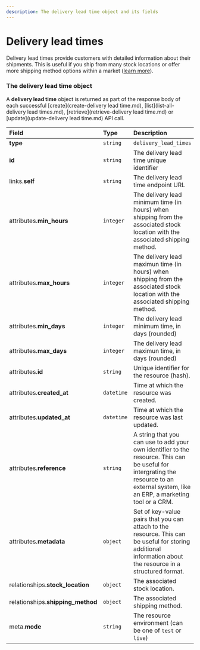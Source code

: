 ```yaml
---
description: The delivery lead time object and its fields
---
```


# Delivery lead times

Delivery lead times provide customers with detailed information about their shipments.
This is useful if you ship from many stock locations or offer more shipping method options within a market (<a href="/glossary/delivery_lead_time/">learn more</a>).


### The delivery lead time object

A **delivery lead time** object is returned as part of the response body of each successful [create](create-delivery lead time.md), [list](list-all-delivery lead times.md), [retrieve](retrieve-delivery lead time.md) or [update](update-delivery lead time.md) API call.

| Field | Type | Description |
| :--- | :--- | :--- |
| **type** | `string` | `delivery_lead_times` |
| **id** | `string` | The delivery lead time unique identifier |
| links.**self** | `string` | The delivery lead time endpoint URL |
| attributes.**min_hours** | `integer` | The delivery lead minimum time (in hours) when shipping from the associated stock location with the associated shipping method. |
| attributes.**max_hours** | `integer` | The delivery lead maximun time (in hours) when shipping from the associated stock location with the associated shipping method. |
| attributes.**min_days** | `integer` | The delivery lead minimum time, in days (rounded) |
| attributes.**max_days** | `integer` | The delivery lead maximun time, in days (rounded) |
| attributes.**id** | `string` | Unique identifier for the resource (hash). |
| attributes.**created_at** | `datetime` | Time at which the resource was created. |
| attributes.**updated_at** | `datetime` | Time at which the resource was last updated. |
| attributes.**reference** | `string` | A string that you can use to add your own identifier to the resource. This can be useful for intergrating the resource to an external system, like an ERP, a marketing tool or a CRM. |
| attributes.**metadata** | `object` | Set of key-value pairs that you can attach to the resource. This can be useful for storing additional information about the resource in a structured format. |
| relationships.**stock_location** | `object` | The associated stock location. |
| relationships.**shipping_method** | `object` | The associated shipping method. |
| meta.**mode** | `string` | The resource environment \(can be one of `test` or `live`\) |
